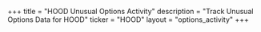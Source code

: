 +++
title = "HOOD Unusual Options Activity"
description = "Track Unusual Options Data for HOOD"
ticker = "HOOD"
layout = "options_activity"
+++

